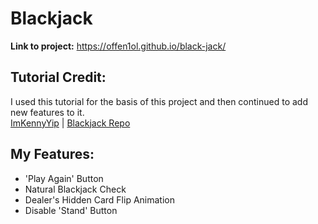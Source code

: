 # Blackjack
**Link to project:** https://offen1ol.github.io/black-jack/ 

## Tutorial Credit: 
I used this tutorial for the basis of this project and then continued to add new features to it.\
[ImKennyYip](https://github.com/ImKennyYip) | [Blackjack Repo](https://github.com/ImKennyYip/black-jack)

## My Features:
- 'Play Again' Button
- Natural Blackjack Check
- Dealer's Hidden Card Flip Animation
- Disable 'Stand' Button 